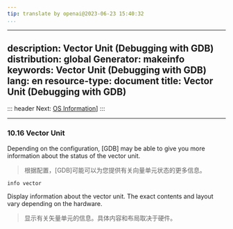 ```yaml
---
tip: translate by openai@2023-06-23 15:40:32
...
```

---
description: Vector Unit (Debugging with GDB)
distribution: global
Generator: makeinfo
keywords: Vector Unit (Debugging with GDB)
lang: en
resource-type: document
title: Vector Unit (Debugging with GDB)
---------------------------------------

::: header
Next: [OS Information](OS-Information.html#OS-Information)]
:::

---

### 10.16 Vector Unit

Depending on the configuration, [GDB] may be able to give you more information about the status of the vector unit.

> 根据配置，[GDB]可能可以为您提供有关向量单元状态的更多信息。

`info vector`

Display information about the vector unit. The exact contents and layout vary depending on the hardware.

> 显示有关矢量单元的信息。具体内容和布局取决于硬件。
